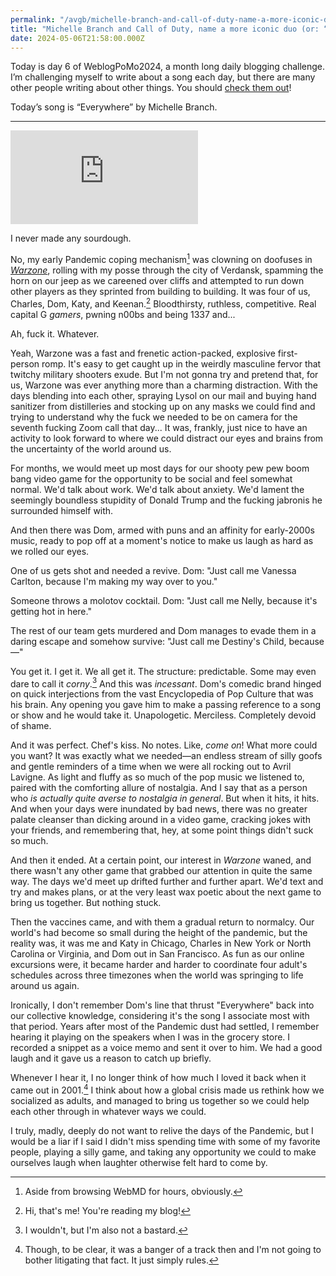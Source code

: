 ```yaml
---
permalink: "/avgb/michelle-branch-and-call-of-duty-name-a-more-iconic-duo/index.html"
title: "Michelle Branch and Call of Duty, name a more iconic duo (or: “Everywhere”)"
date: 2024-05-06T21:58:00.000Z
---
```


Today is day 6 of WeblogPoMo2024, a month long daily blogging challenge. I’m challenging myself to write about a song each day, but there are many other people writing about other things. You should [check them out](https://weblog.anniegreens.lol/weblog-posting-month-2024/participators)!

Today’s song is “Everywhere” by Michelle Branch.

* * *
<iframe class="youtube" src="https://www.youtube.com/embed/HLCasyAh7ic?si=4oK_cIfWW3k_WWWM" title="YouTube video player" frameborder="0" allow="accelerometer; autoplay; clipboard-write; encrypted-media; gyroscope; picture-in-picture; web-share" referrerpolicy="strict-origin-when-cross-origin" allowfullscreen></iframe>

I never made any sourdough.

No, my early Pandemic coping mechanism[^1] was clowning on doofuses in _[Warzone](https://en.wikipedia.org/wiki/Call_of_Duty:_Warzone)_, rolling with my posse through the city of Verdansk, spamming the horn on our jeep as we careened over cliffs and attempted to run down other players as they sprinted from building to building. It was four of us, Charles, Dom, Katy, and Keenan.[^2] Bloodthirsty, ruthless, competitive. Real capital G _gamers_, pwning n00bs and being 1337 and...

Ah, fuck it. Whatever.

Yeah, Warzone was a fast and frenetic action-packed, explosive first-person romp. It's easy to get caught up in the weirdly masculine fervor that twitchy military shooters exude. But I'm not gonna try and pretend that, for us, Warzone was ever anything more than a charming distraction. With the days blending into each other, spraying Lysol on our mail and buying hand sanitizer from distilleries and stocking up on any masks we could find and trying to understand why the fuck we needed to be on camera for the seventh fucking Zoom call that day... It was, frankly, just nice to have an activity to look forward to where we could distract our eyes and brains from the uncertainty of the world around us.

For months, we would meet up most days for our shooty pew pew boom bang video game for the opportunity to be social and feel somewhat normal. We'd talk about work. We'd talk about anxiety. We'd lament the seemingly boundless stupidity of Donald Trump and the fucking jabronis he surrounded himself with.

And then there was Dom, armed with puns and an affinity for early-2000s music, ready to pop off at a moment's notice to make us laugh as hard as we rolled our eyes.

One of us gets shot and needed a revive. Dom: "Just call me Vanessa Carlton, because I'm making my way over to you."

Someone throws a molotov cocktail. Dom: "Just call me Nelly, because it's getting hot in here."

The rest of our team gets murdered and Dom manages to evade them in a daring escape and somehow survive: "Just call me Destiny's Child, because—"

You get it. I get it. We all get it. The structure: predictable. Some may even dare to call it _corny_.[^3] And this was _incessant_. Dom's comedic brand hinged on quick interjections from the vast Encyclopedia of Pop Culture that was his brain. Any opening you gave him to make a passing reference to a song or show and he would take it. Unapologetic. Merciless. Completely devoid of shame.

And it was perfect. Chef's kiss. No notes. Like, _come on_! What more could you want? It was exactly what we needed—an endless stream of silly goofs and gentle reminders of a time when we were all rocking out to Avril Lavigne. As light and fluffy as so much of the pop music we listened to, paired with the comforting allure of nostalgia. And I say that as a person who _is actually quite averse to nostalgia in general_. But when it hits, it hits. And when your days were inundated by bad news, there was no greater palate cleanser than dicking around in a video game, cracking jokes with your friends, and remembering that, hey, at some point things didn't suck so much.

And then it ended. At a certain point, our interest in _Warzone_ waned, and there wasn't any other game that grabbed our attention in quite the same way. The days we'd meet up drifted further and further apart. We'd text and try and makes plans, or at the very least wax poetic about the next game to bring us together. But nothing stuck.

Then the vaccines came, and with them a gradual return to normalcy. Our world's had become so small during the height of the pandemic, but the reality was, it was me and Katy in Chicago, Charles in New York or North Carolina or Virginia, and Dom out in San Francisco. As fun as our online excursions were, it became harder and harder to coordinate four adult's schedules across three timezones when the world was springing to life around us again.

Ironically, I don't remember Dom's line that thrust "Everywhere" back into our collective knowledge, considering it's the song I associate most with that period. Years after most of the Pandemic dust had settled, I remember hearing it playing on the speakers when I was in the grocery store. I recorded a snippet as a voice memo and sent it over to him. We had a good laugh and it gave us a reason to catch up briefly.

Whenever I hear it, I no longer think of how much I loved it back when it came out in 2001.[^4] I think about how a global crisis made us rethink how we socialized as adults, and managed to bring us together so we could help each other through in whatever ways we could.

I truly, madly, deeply do not want to relive the days of the Pandemic, but I would be a liar if I said I didn't miss spending time with some of my favorite people, playing a silly game, and taking any opportunity we could to make ourselves laugh when laughter otherwise felt hard to come by.


[^1]: Aside from browsing WebMD for hours, obviously.  
  
[^2]: Hi, that's me! You're reading my blog!  
  
[^3]: I wouldn't, but I'm also not a bastard.  
  
[^4]: Though, to be clear, it was a banger of a track then and I'm not going to bother litigating that fact. It just simply rules.
